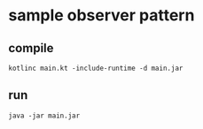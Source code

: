 # sample observer pattern

## compile

```shell script
kotlinc main.kt -include-runtime -d main.jar
```

## run

```shell script
java -jar main.jar
```
